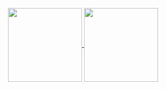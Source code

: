 <p align="center">
  <a href="(https://github.com/anuraghazra/github-readme-stats"/>
  <img height=150 align="center" src="https://github-readme-stats.vercel.app/api/top-langs/?username=SamL98&exclude_repo=models,RefineNet,py-faster-rcnn,lcthw-book&hide=javascript,html&layout=compact&theme=onedark"/>
  <a href="https://github.com/anuraghazra/github-readme-stats"/>
  <img height=150 align="center" src="https://github-readme-stats.vercel.app/api?username=SamL98&theme=onedark"/>
</p>
